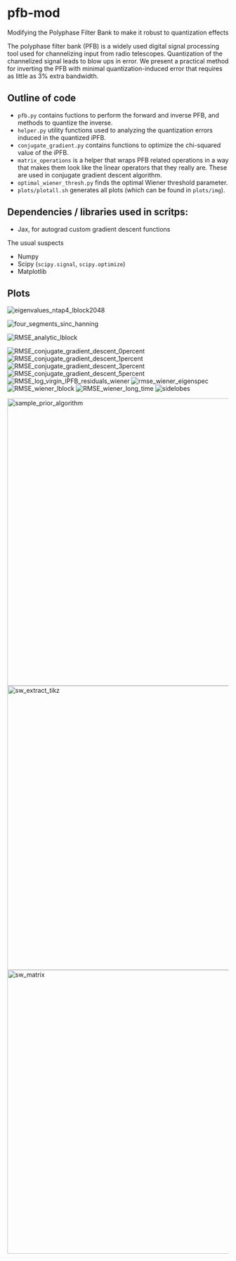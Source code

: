 # pfb-mod
Modifying the Polyphase Filter Bank to make it robust to quantization effects

The polyphase filter bank (PFB) is a widely used digital signal processing tool used for channelizing input from radio telescopes. Quantization of the channelized signal leads to blow ups in error. We present a practical method for inverting the PFB with minimal quantization-induced error that requires as little as 3\% extra bandwidth.

## Outline of code
- `pfb.py` contains fuctions to perform the forward and inverse PFB, and methods to quantize the inverse.
- `helper.py` utility functions used to analyzing the quantization errors induced in the quantized iPFB. 
- `conjugate_gradient.py` contains functions to optimize the chi-squared value of the iPFB. 
- `matrix_operations` is a helper that wraps PFB related operations in a way that makes them look like the linear operators that they really are. These are used in conjugate gradient descent algorithm. 
- `optimal_wiener_thresh.py` finds the optimal Wiener threshold parameter. 
- `plots/plotall.sh` generates all plots (which can be found in `plots/img`). 


## Dependencies / libraries used in scritps:
- Jax, for autograd custom gradient descent functions

The usual suspects
- Numpy
- Scipy (``scipy.signal``, ``scipy.optimize``)
- Matplotlib


## Plots


![eigenvalues_ntap4_lblock2048](https://user-images.githubusercontent.com/21654151/203455742-f0ebf621-e0f9-4e48-9a3a-dccbf97674ef.png)

![four_segments_sinc_hanning](https://user-images.githubusercontent.com/21654151/203455746-38a2cdd6-92e9-438d-876d-f678bebd0301.png)

![RMSE_analytic_lblock](https://user-images.githubusercontent.com/21654151/203455753-d2261038-492c-466b-ae5e-bc61d6599e82.png)

![RMSE_conjugate_gradient_descent_0percent](https://user-images.githubusercontent.com/21654151/203455757-4ae08669-8cd8-4331-b5a1-93c7aed17e1e.png)
![RMSE_conjugate_gradient_descent_1percent](https://user-images.githubusercontent.com/21654151/203455761-929a4faa-30aa-46a7-b1ab-7973143dc5f7.png)
![RMSE_conjugate_gradient_descent_3percent](https://user-images.githubusercontent.com/21654151/203455767-0c14d5c7-9b33-4d44-9378-dd1d76bb6c65.png)
![RMSE_conjugate_gradient_descent_5percent](https://user-images.githubusercontent.com/21654151/203455770-11e6bcf7-00df-4c0a-8746-0c0337bcfd64.png)
![RMSE_log_virgin_IPFB_residuals_wiener](https://user-images.githubusercontent.com/21654151/203455777-7c5887ed-ad4c-44ef-b775-4837420ff431.png)
![rmse_wiener_eigenspec](https://user-images.githubusercontent.com/21654151/203455779-4333e544-23e0-44f4-8efd-46122d236c99.png)
![RMSE_wiener_lblock](https://user-images.githubusercontent.com/21654151/203455781-8267bab8-b29f-4ec7-a033-51fead169d24.png)
![RMSE_wiener_long_time](https://user-images.githubusercontent.com/21654151/203455783-0cbf4100-1c35-4e64-81c7-d43ec8c1025d.png)
![sidelobes](https://user-images.githubusercontent.com/21654151/203455787-b27daaf6-217b-424e-be5b-8bc56508d2ab.png)

<img width="653" alt="sample_prior_algorithm" src="https://user-images.githubusercontent.com/21654151/203611692-27ba0b03-9379-4e8c-9bf7-3ca640202aaa.png">
<img width="646" alt="sw_extract_tikz" src="https://user-images.githubusercontent.com/21654151/203611694-7e219311-2943-434a-a76a-f502305af928.png">
<img width="645" alt="sw_matrix" src="https://user-images.githubusercontent.com/21654151/203611696-601cb03a-4f24-45fa-835f-aa4a97f65d08.png">


